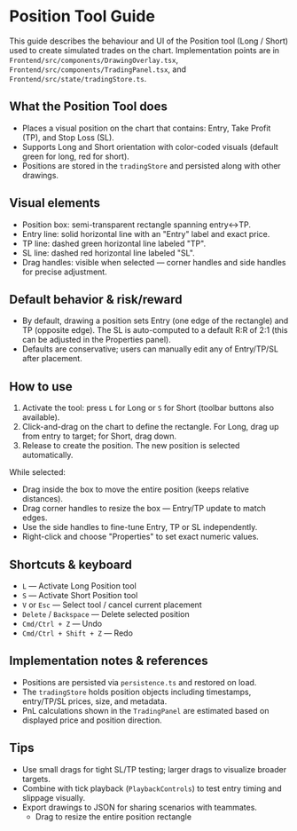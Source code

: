 # Position Tool Guide

This guide describes the behaviour and UI of the Position tool (Long / Short) used to create simulated trades on the chart. Implementation points are in `Frontend/src/components/DrawingOverlay.tsx`, `Frontend/src/components/TradingPanel.tsx`, and `Frontend/src/state/tradingStore.ts`.

## What the Position Tool does

- Places a visual position on the chart that contains: Entry, Take Profit (TP), and Stop Loss (SL).
- Supports Long and Short orientation with color-coded visuals (default green for long, red for short).
- Positions are stored in the `tradingStore` and persisted along with other drawings.

## Visual elements

- Position box: semi-transparent rectangle spanning entry↔TP.
- Entry line: solid horizontal line with an "Entry" label and exact price.
- TP line: dashed green horizontal line labeled "TP".
- SL line: dashed red horizontal line labeled "SL".
- Drag handles: visible when selected — corner handles and side handles for precise adjustment.

## Default behavior & risk/reward

- By default, drawing a position sets Entry (one edge of the rectangle) and TP (opposite edge). The SL is auto-computed to a default R:R of 2:1 (this can be adjusted in the Properties panel).
- Defaults are conservative; users can manually edit any of Entry/TP/SL after placement.

## How to use

1. Activate the tool: press `L` for Long or `S` for Short (toolbar buttons also available).
2. Click-and-drag on the chart to define the rectangle. For Long, drag up from entry to target; for Short, drag down.
3. Release to create the position. The new position is selected automatically.

While selected:

- Drag inside the box to move the entire position (keeps relative distances).
- Drag corner handles to resize the box — Entry/TP update to match edges.
- Use the side handles to fine-tune Entry, TP or SL independently.
- Right-click and choose "Properties" to set exact numeric values.

## Shortcuts & keyboard

- `L` — Activate Long Position tool
- `S` — Activate Short Position tool
- `V` or `Esc` — Select tool / cancel current placement
- `Delete` / `Backspace` — Delete selected position
- `Cmd/Ctrl + Z` — Undo
- `Cmd/Ctrl + Shift + Z` — Redo

## Implementation notes & references

- Positions are persisted via `persistence.ts` and restored on load.
- The `tradingStore` holds position objects including timestamps, entry/TP/SL prices, size, and metadata.
- PnL calculations shown in the `TradingPanel` are estimated based on displayed price and position direction.

## Tips

- Use small drags for tight SL/TP testing; larger drags to visualize broader targets.
- Combine with tick playback (`PlaybackControls`) to test entry timing and slippage visually.
- Export drawings to JSON for sharing scenarios with teammates.
   - Drag to resize the entire position rectangle
